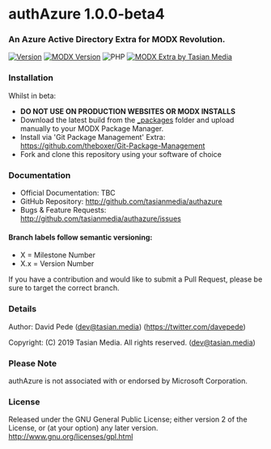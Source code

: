 # authAzure 1.0.0-beta4
### An Azure Active Directory Extra for MODX Revolution.

[![Version](https://img.shields.io/badge/Release-v1.0.0_beta4-F78F20.svg)](https://github.com/prpgraphics/knetTheme/releases)
[![MODX Version](https://img.shields.io/badge/MODX-v2.6.x-F78F20.svg)](https://modx.com/download)
![PHP](https://img.shields.io/badge/PHP-v7.x-F78F20.svg)
[![MODX Extra by Tasian Media](https://img.shields.io/badge/Developer-Tasian_Media-F78F20.svg)](https://www.tasian.media/)

### Installation
Whilst in beta:
- **DO NOT USE ON PRODUCTION WEBSITES OR MODX INSTALLS**
- Download the latest build from the [_packages](../develop/_packages/) folder and upload manually to your MODX Package Manager.
- Install via 'Git Package Management' Extra: https://github.com/theboxer/Git-Package-Management
- Fork and clone this repository using your software of choice

### Documentation
- Official Documentation: TBC
- GitHub Repository: http://github.com/tasianmedia/authazure
- Bugs & Feature Requests: http://github.com/tasianmedia/authazure/issues

#### Branch labels follow semantic versioning:
- X = Milestone Number
- X.x = Version Number

If you have a contribution and would like to submit a Pull Request, please be sure to target the correct branch.

### Details
Author: David Pede (dev@tasian.media) (https://twitter.com/davepede)

Copyright: (C) 2019 Tasian Media. All rights reserved. (dev@tasian.media)

### Please Note
authAzure is not associated with or endorsed by Microsoft Corporation.

### License
Released under the GNU General Public License; either version 2 of the License, or (at your option) any later version.
http://www.gnu.org/licenses/gpl.html
